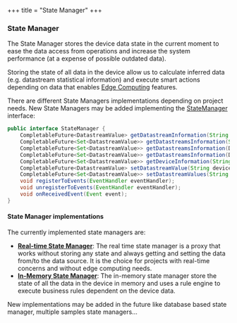 +++
title = "State Manager"
+++

### State Manager

The State Manager stores the device data state in the current moment to ease the data access from operations and increase the system performance (at a expense of possible outdated data).

Storing the state of all data in the device allow us to calculate inferred data (e.g. datastream statistical information) and execute smart actions depending on data that enables [Edge Computing](https://en.wikipedia.org/wiki/Edge_computing) features.

There are different State Managers implementations depending on project needs. New State Managers may be added implementing the [StateManager](https://github.com/amplia-iiot/oda/blob/master/oda-statemanagers/api/src/main/java/es/amplia/oda/statemanager/api/StateManager.java) interface:

```java
public interface StateManager {
    CompletableFuture<DatastreamValue> getDatastreamInformation(String deviceId, String datastreamId);
    CompletableFuture<Set<DatastreamValue>> getDatastreamsInformation(String deviceId, Set<String> datastreamIds);
    CompletableFuture<Set<DatastreamValue>> getDatastreamsInformation(DevicePattern devicePattern, String datastreamId);
    CompletableFuture<Set<DatastreamValue>> getDatastreamsInformation(DevicePattern devicePattern, Set<String> datastreamId);
    CompletableFuture<Set<DatastreamValue>> getDeviceInformation(String deviceId);
    CompletableFuture<DatastreamValue> setDatastreamValue(String deviceId, String datastreamId, Object value);
    CompletableFuture<Set<DatastreamValue>> setDatastreamValues(String deviceId, Map<String, Object> datastreamValues);
    void registerToEvents(EventHandler eventHandler);
    void unregisterToEvents(EventHandler eventHandler);
    void onReceivedEvent(Event event);
}
```

#### State Manager implementations

The currently implemented state managers are:

* [__Real-time State Manager__](realtime): The real time state manager is a proxy that works without storing any state and always getting and setting the data from/to the data source. It is the choice for projects with real-time concerns and without edge computing needs.
* [__In-Memory State Manager__](inmemory): The in-memory state manager store the state of all the data in the device in memory and uses a rule engine to execute business rules dependent on the device data.

New implementations may be added in the future like database based state manager, multiple samples state managers...
